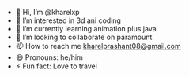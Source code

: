 - 👋 Hi, I’m @kharelxp
- 👀 I’m interested in 3d ani coding
- 🌱 I’m currently learning animation plus java
- 💞️ I’m looking to collaborate on paramount
- 📫 How to reach me kharelprashant08@gmail.com
- 😄 Pronouns: he/him
- ⚡ Fun fact: Love to travel

<!---
kharelxp/kharelxp is a ✨ special ✨ repository because its `README.md` (this file) appears on your GitHub profile.
You can click the Preview link to take a look at your changes.
--->
